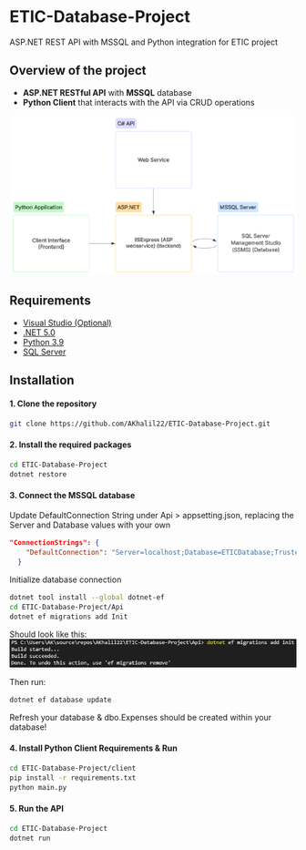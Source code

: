 # ETIC-Database-Project
ASP.NET REST API with MSSQL and Python integration for ETIC project

## Overview of the project
 - **ASP.NET RESTful API** with **MSSQL** database
 - **Python Client** that interacts with the API via CRUD operations

[![Lucidspark Chart](../Docs/lucidspark-chart.png)](https://lucid.app/lucidchart/8cd5f38c-9247-4c70-ac44-19bb6f1d3266/edit?viewport_loc=-3558%2C-1755%2C3757%2C1764%2C0_0&invitationId=inv_15b414e5-8086-49a0-a558-516344e0969d)

## Requirements
- [Visual Studio (Optional)](https://visualstudio.microsoft.com/downloads/)
- [.NET 5.0](https://dotnet.microsoft.com/download/dotnet/5.0)
- [Python 3.9](https://www.python.org/downloads/)
- [SQL Server](https://www.microsoft.com/en-us/sql-server/sql-server-downloads)

## Installation
#### 1. Clone the repository
```bash
git clone https://github.com/AKhalil22/ETIC-Database-Project.git
```

#### 2. Install the required packages
```bash
cd ETIC-Database-Project
dotnet restore
```

#### 3. Connect the MSSQL database

Update DefaultConnection String under Api > appsetting.json, replacing the Server and Database values with your own
```json
"ConnectionStrings": {
	"DefaultConnection": "Server=localhost;Database=ETICDatabase;Trusted_Connection=True;MultipleActiveResultSets=true"
  }
```

Initialize database connection
```bash
dotnet tool install --global dotnet-ef
cd ETIC-Database-Project/Api
dotnet ef migrations add Init
```

Should look like this:
![Success Message](../Docs/DBMigrationSuccess.png)

Then run:
```bash
dotnet ef database update
```
Refresh your database & dbo.Expenses should be created within your database! 

#### 4. Install Python Client Requirements & Run
```bash
cd ETIC-Database-Project/client
pip install -r requirements.txt
python main.py
```

#### 5. Run the API
```bash
cd ETIC-Database-Project
dotnet run
```

